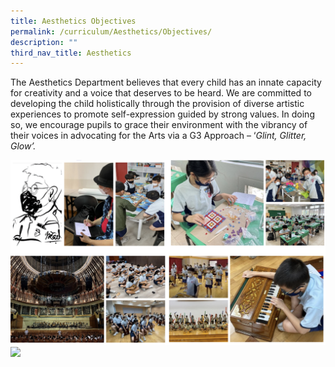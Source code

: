 ```yaml
---
title: Aesthetics Objectives
permalink: /curriculum/Aesthetics/Objectives/
description: ""
third_nav_title: Aesthetics
---
```


The Aesthetics Department believes that every child has an innate capacity for creativity and a voice that deserves to be heard. We are committed to developing the child holistically through the provision of diverse artistic experiences to promote self-expression guided by strong values. In doing so, we encourage pupils to grace their environment with the vibrancy of their voices in advocating for the Arts via a G3 Approach – ‘_Glint, Glitter, Glow’._


![](/images/aest.png)
![](/images/aest2.png)
